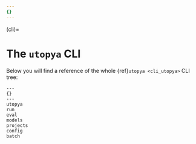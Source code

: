 ```yaml
---
{}
---
```


(cli)=
# The `utopya` CLI

Below you will find a reference of the whole {ref}`utopya <cli_utopya>` CLI tree:


```{toctree}
---
{}
---
utopya
run
eval
models
projects
config
batch
```
